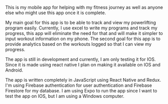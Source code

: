 This is my mobile app for helping with my fitness journey as well as anyone else who might use this app once it is complete.

My main goal for this app is to be able to track and view my powerlifting program easily. Currently, I use excel to write my programs and track my progress, this app will eliminate the need for that and will make it simpler to input workout information on my phone. The second goal for this app is to provide analytics based on the workouts logged so that I can view my progress.

The app is still in development and currently, I am only testing it for IOS. Since it is made using react native I plan on making it available on IOS and Android.

The app is written completely in JavaScript using React Native and Redux. I'm using Firebase authentication for user authentication and Firebase Firestore for my database. I am using Expo to run the app since I want to test the app on IOS, but I am using a Windows computer.
